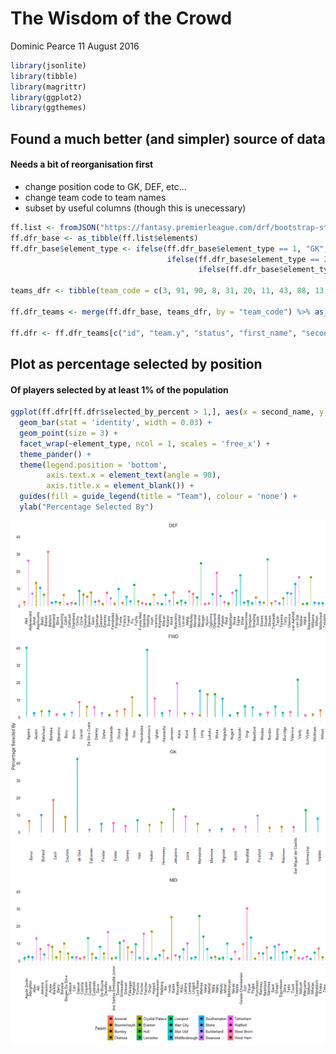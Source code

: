The Wisdom of the Crowd
================
Dominic Pearce
11 August 2016

``` r
library(jsonlite)
library(tibble)
library(magrittr)
library(ggplot2)
library(ggthemes)
```

Found a much better (and simpler) source of data
------------------------------------------------

#### Needs a bit of reorganisation first

-   change position code to GK, DEF, etc...
-   change team code to team names
-   subset by useful columns (though this is unecessary)

``` r
ff.list <- fromJSON("https://fantasy.premierleague.com/drf/bootstrap-static")
ff.dfr_base <- as_tibble(ff.list$elements)
ff.dfr_base$element_type <- ifelse(ff.dfr_base$element_type == 1, "GK", 
                                   ifelse(ff.dfr_base$element_type == 2, "DEF", 
                                          ifelse(ff.dfr_base$element_type == 3, "MID", "FWD")))

teams_dfr <- tibble(team_code = c(3, 91, 90, 8, 31, 20, 11, 43, 88, 13, 14, 110, 1, 25, 56, 80, 21, 6, 57, 35), team = c("Arsenal", "Bournemouth", "Burnley", "Chelsea", "Crystal Palace", "Southampton", "Everton", "Man City", "Hull", "Leicester", "Liverpool", "Stoke", "Man Utd", "Middlesbrough", "Sunderland", "Swansea", "West Ham", "Tottenham", "Watford", "West Brom"))

ff.dfr_teams <- merge(ff.dfr_base, teams_dfr, by = "team_code") %>% as_tibble()

ff.dfr <- ff.dfr_teams[c("id", "team.y", "status", "first_name", "second_name", "now_cost", "value_form", "value_season", "selected_by_percent", "form", "total_points", "points_per_game", "minutes", "goals_scored", "assists", "clean_sheets", "goals_conceded", "own_goals", "penalties_saved", "penalties_missed", "yellow_cards", "red_cards", "saves", "bonus", "bps", "influence", "creativity", "threat", "element_type")]
```

Plot as percentage selected by position
---------------------------------------

#### Of players selected by at least 1% of the population

``` r
ggplot(ff.dfr[ff.dfr$selected_by_percent > 1,], aes(x = second_name, y = as.numeric(selected_by_percent), fill = team.y, colour = team.y)) +
  geom_bar(stat = 'identity', width = 0.03) + 
  geom_point(size = 3) + 
  facet_wrap(~element_type, ncol = 1, scales = 'free_x') +
  theme_pander() +
  theme(legend.position = 'bottom', 
        axis.text.x = element_text(angle = 90),
        axis.title.x = element_blank()) +
  guides(fill = guide_legend(title = "Team"), colour = 'none') +
  ylab("Percentage Selected By")
```

![](by-percentage_files/figure-markdown_github/unnamed-chunk-3-1.png)
